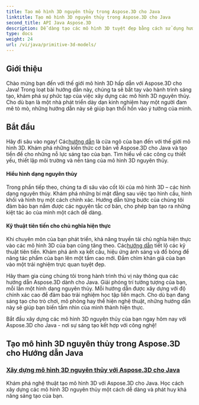 ```yaml
---
title: Tạo mô hình 3D nguyên thủy trong Aspose.3D cho Java
linktitle: Tạo mô hình 3D nguyên thủy trong Aspose.3D cho Java
second_title: API Java Aspose.3D
description: Dễ dàng tạo các mô hình 3D tuyệt đẹp bằng cách sử dụng hướng dẫn Aspose.3D cho Java. Giải phóng khả năng sáng tạo của bạn với hướng dẫn từng bước về cách xây dựng mô hình 3D nguyên thủy.
type: docs
weight: 24
url: /vi/java/primitive-3d-models/
---
```



## Giới thiệu

Chào mừng bạn đến với thế giới mô hình 3D hấp dẫn với Aspose.3D cho Java! Trong loạt bài hướng dẫn này, chúng ta sẽ bắt tay vào hành trình sáng tạo, khám phá sự phức tạp của việc xây dựng các mô hình 3D nguyên thủy. Cho dù bạn là một nhà phát triển dày dạn kinh nghiệm hay một người đam mê tò mò, những hướng dẫn này sẽ giúp bạn thổi hồn vào ý tưởng của mình.

## Bắt đầu

 Hãy đi sâu vào ngay! Các[hướng dẫn](./building-primitive-3d-models/) là cửa ngõ của bạn đến với thế giới mô hình 3D. Khám phá những kiến thức cơ bản về Aspose.3D cho Java và tạo tiền đề cho những nỗ lực sáng tạo của bạn. Tìm hiểu về các công cụ thiết yếu, thiết lập môi trường và nền tảng của mô hình 3D nguyên thủy.

#### Hiểu hình dạng nguyên thủy

Trong phần tiếp theo, chúng ta đi sâu vào cốt lõi của mô hình 3D – các hình dạng nguyên thủy. Khám phá những bí mật đằng sau việc tạo hình cầu, hình khối và hình trụ một cách chính xác. Hướng dẫn từng bước của chúng tôi đảm bảo bạn nắm được các nguyên tắc cơ bản, cho phép bạn tạo ra những kiệt tác ảo của mình một cách dễ dàng.

#### Kỹ thuật tiên tiến cho chủ nghĩa hiện thực

Khi chuyên môn của bạn phát triển, khả năng truyền tải chủ nghĩa hiện thực vào các mô hình 3D của bạn cũng tăng theo. Các[hướng dẫn](./building-primitive-3d-models/) tiết lộ các kỹ thuật tiên tiến. Khám phá ánh xạ kết cấu, hiệu ứng ánh sáng và đổ bóng để nâng tác phẩm của bạn lên một tầm cao mới. Đắm chìm khán giả của bạn vào một trải nghiệm trực quan tuyệt đẹp.

Hãy tham gia cùng chúng tôi trong hành trình thú vị này thông qua các hướng dẫn Aspose.3D dành cho Java. Giải phóng trí tưởng tượng của bạn, mỗi lần một hình dạng nguyên thủy. Mỗi hướng dẫn được xây dựng với độ chính xác cao để đảm bảo trải nghiệm học tập liền mạch. Cho dù bạn đang sáng tạo cho trò chơi, mô phỏng hay thể hiện nghệ thuật, những hướng dẫn này sẽ giúp bạn biến tầm nhìn của mình thành hiện thực.

Bắt đầu xây dựng các mô hình 3D nguyên thủy của bạn ngay hôm nay với Aspose.3D cho Java - nơi sự sáng tạo kết hợp với công nghệ!
## Tạo mô hình 3D nguyên thủy trong Aspose.3D cho Hướng dẫn Java
### [Xây dựng mô hình 3D nguyên thủy với Aspose.3D cho Java](./building-primitive-3d-models/)
Khám phá nghệ thuật tạo mô hình 3D với Aspose.3D cho Java. Học cách xây dựng các mô hình 3D nguyên thủy một cách dễ dàng và phát huy khả năng sáng tạo của bạn.